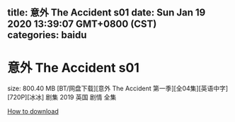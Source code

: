 
title: 意外 The Accident s01
date: Sun Jan 19 2020 13:39:07 GMT+0800 (CST)    
categories: baidu
---

# 意外 The Accident s01
size: 800.40 MB
 [BT/网盘下载][意外 The Accident 第一季][全04集][英语中字][720P][冰冰] 剧集 2019 英国 剧情 全集
 

[How to download](https://bpcam.bemobtrk.com/go/2ceec3aa-1ca2-46d6-b9ff-aaa5c184517c?jno=2327)